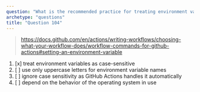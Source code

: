 ```yaml
---
question: "What is the recommended practice for treating environment variables in GitHub Actions, regardless of the operating system and shell used?"
archetype: "questions"
title: "Question 104"
---
```



> https://docs.github.com/en/actions/writing-workflows/choosing-what-your-workflow-does/workflow-commands-for-github-actions#setting-an-environment-variable
1. [x] treat environment variables as case-sensitive
1. [ ] use only uppercase letters for environment variable names
1. [ ] ignore case sensitivity as GitHub Actions handles it automatically
1. [ ] depend on the behavior of the operating system in use
